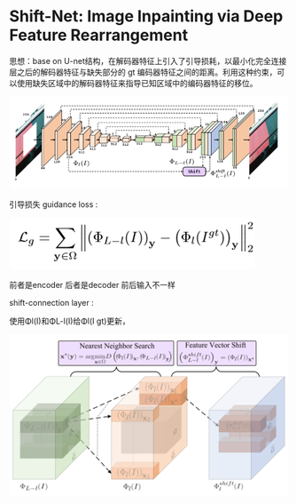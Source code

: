 # Shift-Net: Image Inpainting via Deep Feature Rearrangement

思想：base on U-net结构，在解码器特征上引入了引导损耗，以最小化完全连接层之后的解码器特征与缺失部分的 gt 编码器特征之间的距离。利用这种约束，可以使用缺失区域中的解码器特征来指导已知区域中的编码器特征的移位。 

![](https://raw.githubusercontent.com/Ein027/Blog-Img/master/img/TIM%E6%88%AA%E5%9B%BE20190109205449.png)



引导损失 guidance loss :

![](https://raw.githubusercontent.com/Ein027/Blog-Img/master/img/TIM%E6%88%AA%E5%9B%BE20190109212106.png)

前者是encoder  后者是decoder 前后输入不一样

shift-connection layer :

使用Φl(I)和ΦL-l(I)给Φl(I gt)更新，

![](https://raw.githubusercontent.com/Ein027/Blog-Img/master/img/TIM%E6%88%AA%E5%9B%BE20190109224100.png)

